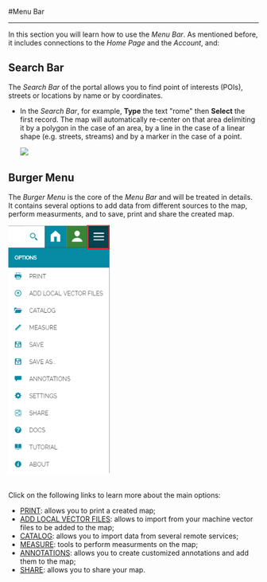 #Menu Bar
*********

In this section you will learn how to use the *Menu Bar*. As mentioned before, it includes connections to the *Home Page* and the *Account*, and:  

Search Bar
----------
The *Search Bar* of the portal allows you to find point of interests (POIs), streets or locations by name or by coordinates.  
 

* In the *Search Bar*, for example, **Type** the text "rome" then **Select** the first record. The map will automatically re-center on that area delimiting it by a polygon in the case of an area, by a line in the case of a linear shape (e.g. streets, streams) and by a marker in the case of a point.    

  <img src="img/rome.png" style="max-width:700px;" />

Burger Menu
-----------
The *Burger Menu* is the core of the *Menu Bar* and will be treated in details. It contains several options to add data from different sources to the map, perform measurments, and to save, print and share the created map. 

<img src="img/menu-options.png" style="max-height:500px;" />

<br>
<br>

Click on the following links to learn more about the main options:

* [PRINT](print): allows you to print a created map;
* [ADD LOCAL VECTOR FILES](local-files): allows to import from your machine vector files to be added to  the map;
* [CATALOG](catalog): allows you to import data from several remote services;
* [MEASURE](measure): tools to perform measurments on the map;
* [ANNOTATIONS](annotations): allows you to create customized annotations and add them to the map;
* [SHARE](share): allows you to share your map.    